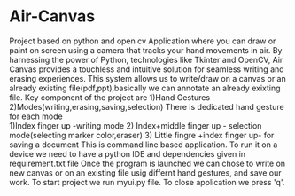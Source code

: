 # Air-Canvas
Project based on python and open cv
Application where you can draw or paint on screen using a camera that tracks your hand movements in air. 
By harnessing the power of Python, technologies like Tkinter and OpenCV, Air Canvas provides a touchless and intuitive solution for seamless writing and erasing experiences.
This system allows us to write/draw on a canvas or an already existing file(pdf,ppt),basically we can annotate an already exixting file.
Key component of the project are 1)Hand Gestures  2)Modes(writing,erasing,saving,selection)
There is dedicated hand gesture for each mode  
          1)Index finger up -writing mode
          2) Index+middle finger up - selection mode(selecting marker color,eraser)
          3) Little fingre +index finger up-  for saving a document
This is command line based application.
To run it on a device we need to have a python IDE and dependencies given in requirement.txt file 
Once the program is launched we can chose to write on new canvas or on an existing file usig differnt hand gestures, and save our work.
To start project we run myui.py file.
To close application we press 'q'.

                  
